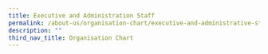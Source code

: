 ```yaml
---
title: Executive and Administration Staff
permalink: /about-us/organisation-chart/executive-and-administrative-staff
description: ""
third_nav_title: Organisation Chart
---
```

